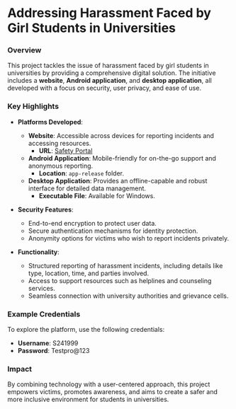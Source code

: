# Addressing Harassment Faced by Girl Students in Universities  

### Overview  
This project tackles the issue of harassment faced by girl students in universities by providing a comprehensive digital solution. The initiative includes a **website**, **Android application**, and **desktop application**, all developed with a focus on security, user privacy, and ease of use.  

### Key Highlights  
- **Platforms Developed**:  
  - **Website**: Accessible across devices for reporting incidents and accessing resources.  
    - **URL**: [Safety Portal](https://aikyam.rguktsklm.ac.in/student/safety-portal/)  
  - **Android Application**: Mobile-friendly for on-the-go support and anonymous reporting.  
    - **Location**: `app-release` folder.  
  - **Desktop Application**: Provides an offline-capable and robust interface for detailed data management.  
    - **Executable File**: Available for Windows.  

- **Security Features**:  
  - End-to-end encryption to protect user data.  
  - Secure authentication mechanisms for identity protection.  
  - Anonymity options for victims who wish to report incidents privately.  

- **Functionality**:  
  - Structured reporting of harassment incidents, including details like type, location, time, and parties involved.  
  - Access to support resources such as helplines and counseling services.  
  - Seamless connection with university authorities and grievance cells.  

### Example Credentials  
To explore the platform, use the following credentials:  
- **Username**: S241999  
- **Password**: Testpro@123  

### Impact  
By combining technology with a user-centered approach, this project empowers victims, promotes awareness, and aims to create a safer and more inclusive environment for students in universities.  